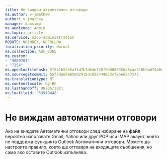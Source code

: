 ```yaml
---
title: Не виждам автоматични отговори
ms.author: v-jmathew
author: v-jmathew
manager: dansimp
ms.audience: Admin
ms.topic: article
ms.service: o365-administration
ROBOTS: NOINDEX, NOFOLLOW
localization_priority: Normal
ms.collection: Adm_O365
ms.custom:
- "9000761"
- "7254"
ms.openlocfilehash: 5f0e1b52e5a31d7bfd64ef40f9d8806358a6cad218b6a474b0d0e38aa051ac72
ms.sourcegitcommit: b5f7da89a650d2915dc652449623c78be6247175
ms.translationtype: MT
ms.contentlocale: bg-BG
ms.lasthandoff: 08/05/2021
ms.locfileid: "53949448"
---
```

# <a name="i-dont-see-automatic-replies"></a>Не виждам автоматични отговори

Ако не виждате Автоматични отговори след избиране на **файл**, вероятно използвате Gmail, Yahoo или друг POP или IMAP акаунт, който не поддържа функцията Outlook Автоматични отговори. Можете да настроите правило, което ще отговаря на входящите съобщения, но само ако оставите Outlook изпълнява.
